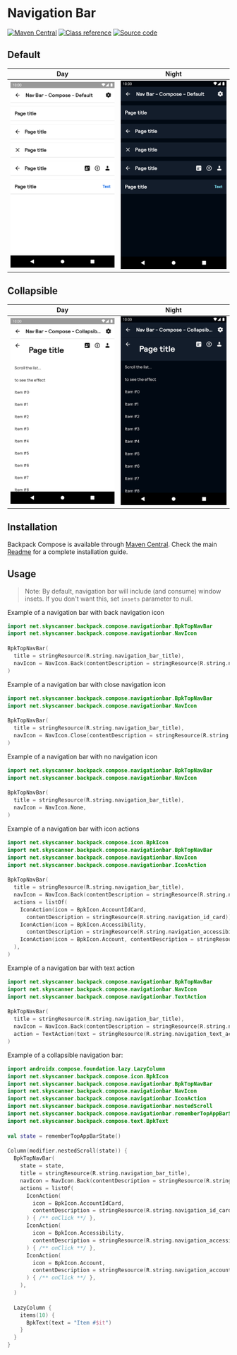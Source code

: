 # Navigation Bar

[![Maven Central](https://img.shields.io/maven-central/v/net.skyscanner.backpack/backpack-compose)](https://search.maven.org/artifact/net.skyscanner.backpack/backpack-compose)
[![Class reference](https://img.shields.io/badge/Class%20reference-Android-blue)](https://backpack.github.io/android/backpack-compose/net.skyscanner.backpack.compose.navigationbar)
[![Source code](https://img.shields.io/badge/Source%20code-GitHub-lightgrey)](https://github.com/Skyscanner/backpack-android/tree/main/backpack-compose/src/main/kotlin/net/skyscanner/backpack/compose/navigationbar)

## Default

| Day | Night |
| --- | --- |
| <img src="https://raw.githubusercontent.com/Skyscanner/backpack-android/main/docs/compose/NavBar/screenshots/default.png" alt="NavBar component" width="375" /> |<img src="https://raw.githubusercontent.com/Skyscanner/backpack-android/main/docs/compose/NavBar/screenshots/default_dm.png" alt="NavBar component - dark mode" width="375" /> |

## Collapsible

| Day | Night |
| --- | --- |
| <img src="https://raw.githubusercontent.com/Skyscanner/backpack-android/main/docs/compose/NavBar/screenshots/collapsible.png" alt="Collapsible NavBar component" width="375" /> |<img src="https://raw.githubusercontent.com/Skyscanner/backpack-android/main/docs/compose/NavBar/screenshots/collapsible_dm.png" alt="Collapsible NavBar component - dark mode" width="375" /> |

## Installation

Backpack Compose is available
through [Maven Central](https://search.maven.org/artifact/net.skyscanner.backpack/backpack-compose). Check the
main [Readme](https://github.com/skyscanner/backpack-android#installation) for a complete installation guide.

## Usage

> Note: By default, navigation bar will include (and consume) window insets. If you don't want this, set `insets` parameter
> to null.

Example of a navigation bar with back navigation icon

```Kotlin
import net.skyscanner.backpack.compose.navigationbar.BpkTopNavBar
import net.skyscanner.backpack.compose.navigationbar.NavIcon

BpkTopNavBar(
  title = stringResource(R.string.navigation_bar_title),
  navIcon = NavIcon.Back(contentDescription = stringResource(R.string.navigation_back)) { /** onClick **/ },
)
```

Example of a navigation bar with close navigation icon

```Kotlin
import net.skyscanner.backpack.compose.navigationbar.BpkTopNavBar
import net.skyscanner.backpack.compose.navigationbar.NavIcon

BpkTopNavBar(
  title = stringResource(R.string.navigation_bar_title),
  navIcon = NavIcon.Close(contentDescription = stringResource(R.string.navigation_close)) { /** onClick **/ },
)
```

Example of a navigation bar with no navigation icon

```Kotlin
import net.skyscanner.backpack.compose.navigationbar.BpkTopNavBar
import net.skyscanner.backpack.compose.navigationbar.NavIcon

BpkTopNavBar(
  title = stringResource(R.string.navigation_bar_title),
  navIcon = NavIcon.None,
)
```

Example of a navigation bar with icon actions

```Kotlin
import net.skyscanner.backpack.compose.icon.BpkIcon
import net.skyscanner.backpack.compose.navigationbar.BpkTopNavBar
import net.skyscanner.backpack.compose.navigationbar.NavIcon
import net.skyscanner.backpack.compose.navigationbar.IconAction

BpkTopNavBar(
  title = stringResource(R.string.navigation_bar_title),
  navIcon = NavIcon.Back(contentDescription = stringResource(R.string.navigation_back)) { /** onClick **/ },
  actions = listOf(
    IconAction(icon = BpkIcon.AccountIdCard,
      contentDescription = stringResource(R.string.navigation_id_card)) { /** onClick **/ },
    IconAction(icon = BpkIcon.Accessibility,
      contentDescription = stringResource(R.string.navigation_accessibility)) { /** onClick **/ },
    IconAction(icon = BpkIcon.Account, contentDescription = stringResource(R.string.navigation_account)) { /** onClick **/ },
  ),
)
```

Example of a navigation bar with text action

```Kotlin
import net.skyscanner.backpack.compose.navigationbar.BpkTopNavBar
import net.skyscanner.backpack.compose.navigationbar.NavIcon
import net.skyscanner.backpack.compose.navigationbar.TextAction

BpkTopNavBar(
  title = stringResource(R.string.navigation_bar_title),
  navIcon = NavIcon.Back(contentDescription = stringResource(R.string.navigation_back)) { /** onClick **/ },
  action = TextAction(text = stringResource(R.string.navigation_text_action)) { /** onClick **/ },
)
```

Example of a collapsible navigation bar:

```Kotlin
import androidx.compose.foundation.lazy.LazyColumn
import net.skyscanner.backpack.compose.icon.BpkIcon
import net.skyscanner.backpack.compose.navigationbar.BpkTopNavBar
import net.skyscanner.backpack.compose.navigationbar.NavIcon
import net.skyscanner.backpack.compose.navigationbar.IconAction
import net.skyscanner.backpack.compose.navigationbar.nestedScroll
import net.skyscanner.backpack.compose.navigationbar.rememberTopAppBarState
import net.skyscanner.backpack.compose.text.BpkText

val state = rememberTopAppBarState()

Column(modifier.nestedScroll(state)) {
  BpkTopNavBar(
    state = state,
    title = stringResource(R.string.navigation_bar_title),
    navIcon = NavIcon.Back(contentDescription = stringResource(R.string.navigation_back)) { /** onClick **/ },
    actions = listOf(
      IconAction(
        icon = BpkIcon.AccountIdCard,
        contentDescription = stringResource(R.string.navigation_id_card)
      ) { /** onClick **/ },
      IconAction(
        icon = BpkIcon.Accessibility,
        contentDescription = stringResource(R.string.navigation_accessibility)
      ) { /** onClick **/ },
      IconAction(
        icon = BpkIcon.Account,
        contentDescription = stringResource(R.string.navigation_account)
      ) { /** onClick **/ },
    ),
  )

  LazyColumn {
    items(10) {
      BpkText(text = "Item #$it")
    }
  }
}
```
